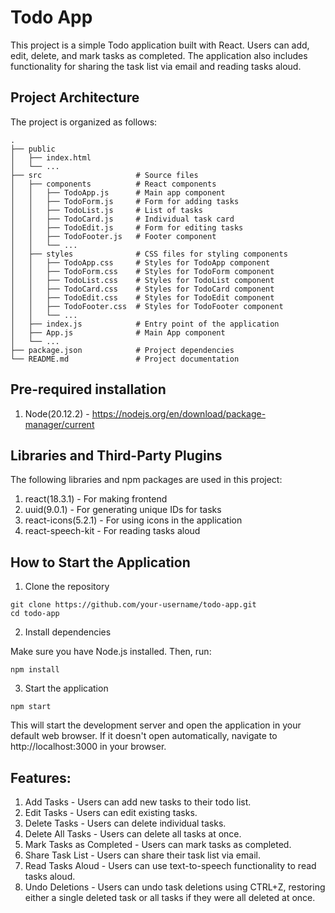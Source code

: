 # Todo App

This project is a simple Todo application built with React. Users can add, edit, delete, and mark tasks as completed. The application also includes functionality for sharing the task list via email and reading tasks aloud.

## Project Architecture

The project is organized as follows:
```
.
├── public                  
│   ├── index.html
│   └── ...
├── src                     # Source files
│   ├── components          # React components
│   │   ├── TodoApp.js      # Main app component
│   │   ├── TodoForm.js     # Form for adding tasks
│   │   ├── TodoList.js     # List of tasks
│   │   ├── TodoCard.js     # Individual task card
│   │   ├── TodoEdit.js     # Form for editing tasks
│   │   ├── TodoFooter.js   # Footer component
│   │   └── ...
│   ├── styles              # CSS files for styling components
│   │   ├── TodoApp.css     # Styles for TodoApp component
│   │   ├── TodoForm.css    # Styles for TodoForm component
│   │   ├── TodoList.css    # Styles for TodoList component
│   │   ├── TodoCard.css    # Styles for TodoCard component
│   │   ├── TodoEdit.css    # Styles for TodoEdit component
│   │   ├── TodoFooter.css  # Styles for TodoFooter component
│   │   └── ...
│   ├── index.js            # Entry point of the application
│   ├── App.js              # Main App component
│   └── ...
├── package.json            # Project dependencies
└── README.md               # Project documentation
```

## Pre-required installation

1) Node(20.12.2) - https://nodejs.org/en/download/package-manager/current

## Libraries and Third-Party Plugins

The following libraries and npm packages are used in this project:

1) react(18.3.1) -  For making frontend
2) uuid(9.0.1) - For generating unique IDs for tasks
3) react-icons(5.2.1) - For using icons in the application
4) react-speech-kit - For reading tasks aloud

## How to Start the Application

1) Clone the repository
```
git clone https://github.com/your-username/todo-app.git
cd todo-app
```
2) Install dependencies

Make sure you have Node.js installed. Then, run:
```
npm install
```
3) Start the application
```
npm start
```
This will start the development server and open the application in your default web browser. If it doesn't open automatically, navigate to http://localhost:3000 in your browser.

## Features:

1) Add Tasks - Users can add new tasks to their todo list.
2) Edit Tasks - Users can edit existing tasks.
3) Delete Tasks - Users can delete individual tasks.
4) Delete All Tasks - Users can delete all tasks at once.
5) Mark Tasks as Completed - Users can mark tasks as completed.
6) Share Task List - Users can share their task list via email.
7) Read Tasks Aloud - Users can use text-to-speech functionality to read tasks aloud.
8) Undo Deletions - Users can undo task deletions using CTRL+Z, restoring either a single deleted task or all tasks if they were all deleted at once.
